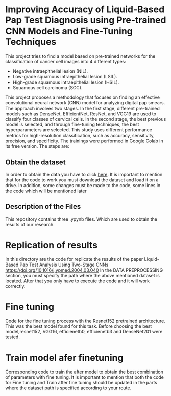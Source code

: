 # Improving Accuracy of Liquid-Based Pap Test Diagnosis using Pre-trained CNN Models and Fine-Tuning Techniques
This project tries to find a model based on pre-trained networks for the classification of cancer cell images into 4 different types:
* Negative intraepithelial lesion (NIL).
* Low-grade squamous intraepithelial lesion (LSIL).
* High-grade squamous intraepithelial lesion (HSIL).
* Squamous cell carcinoma (SCC).


This project proposes a methodology that focuses on finding an effective convolutional neural network (CNN) model for analyzing digital pap smears. The approach involves two stages. In the first stage, different pre-trained models such as DenseNet, EfficientNet, ResNet, and VGG19 are used to classify four classes of cervical cells. In the second stage, the best previous model is selected, and through fine-tuning techniques, the best hyperparameters are selected. This study uses different performance metrics for high-resolution classification, such as accuracy, sensitivity, precision, and specificity.
The trainings were performed in Google Colab in its free version. The steps are:
## Obtain the dataset
In order to obtain the data you have to click [here]( https://drive.google.com/drive/folders/1GyRQgsvMaOoxZycXmGVLiFDU9iKuri_N?fbclid=IwAR1jGmAgHG__iV58nN7bPG0waT4VdSCsmbJP4hr_tTs8eHnftIPlPUsoOcc).
It is important to mention that for the code to work you must download the dataset and load it on a drive. In addition, some changes must be made to the code, some lines in the code which will be mentioned later
## Description of the Files
This repository contains three .ypynb files. Which are used to obtain the results of our research.
# Replication of results
In this directory are the code for replicate the results of the paper Liquid-Based Pap Test Analysis Using Two-Stage CNNs https://doi.org/10.1016/j.ypmed.2004.03.040
In the DATA PREPROCESSING section, you must specify the path where the above mentioned dataset is located. After that you only have to execute the code and it will work correctly.
# Fine tuning
Code for the fine tuning process with the Resnet152 pretrained architecture. This was the best model found for this task. Before choosing the best model,resnet152, VGG16, efficienetb0, efficienetb3 and DenseNet201 were tested.
# Train model afer finetuning

Corresponding code to train the after model to obtain the best combination of parameters with fine tuning.
It is important to mention that both the code for Fine tuning and Train after fine tuning should be updated in the parts where the dataset path is specified according to your route.
